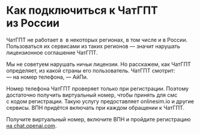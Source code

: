 # Как подключиться к&nbsp;ЧатГПТ из&nbsp;России

ЧатГПТ не&nbsp;работает в&nbsp; в некоторых регионах, в том числе и в России. Пользоваться их&nbsp;сервисами из&nbsp;таких регионов&nbsp;&mdash; значит нарушать лицензионное соглашение ЧатГПТ. 

Мы&nbsp;не&nbsp;советуем нарушать ничьи лицензии. Но&nbsp;расскажем, как ЧатГПТ определяет, из&nbsp;какой страны его пользователь.
ЧатГПТ смотрит:
&mdash;&nbsp;на&nbsp;номер телефона,
&mdash;&nbsp;АйПи.

Номер телефона ЧатГПТ проверяет только при регистрации. Поэтому достаточно получить виртуальный номер, чтобы принять для смс с&nbsp;кодом регистрации. Такую услугу предоставляет onlinesim.io и&nbsp;другие сервисы. ВПН придётся включать при каждом обращении к&nbsp;ЧатГПТ.

Получите виртуальный номер, включите ВПН и&nbsp;пройдите регистрацию [на&nbsp;chat.openai.com](https://chat.openai.com/).
